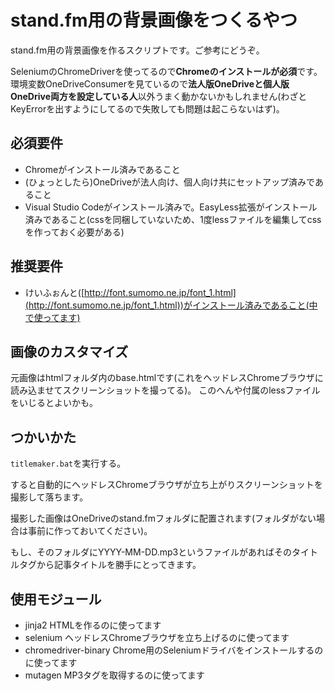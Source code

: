 # stand.fm用の背景画像をつくるやつ

stand.fm用の背景画像を作るスクリプトです。ご参考にどうぞ。

SeleniumのChromeDriverを使ってるので**Chromeのインストールが必須**です。
環境変数OneDriveConsumerを見ているので**法人版OneDriveと個人版OneDrive両方を設定している人**以外うまく動かないかもしれません(わざとKeyErrorを出すようにしてるので失敗しても問題は起こらないはず)。

## 必須要件

* Chromeがインストール済みであること
* (ひょっとしたら)OneDriveが法人向け、個人向け共にセットアップ済みであること
* Visual Studio Codeがインストール済みで。EasyLess拡張がインストール済みであること(cssを同梱していないため、1度lessファイルを編集してcssを作っておく必要がある)

## 推奨要件

* けいふぉんと([http://font.sumomo.ne.jp/font_1.html](http://font.sumomo.ne.jp/font_1.html))がインストール済みであること(中で使ってます)

## 画像のカスタマイズ

元画像はhtmlフォルダ内のbase.htmlです(これをヘッドレスChromeブラウザに読み込ませてスクリーンショットを撮ってる)。
このへんや付属のlessファイルをいじるとよいかも。

## つかいかた

`titlemaker.bat`を実行する。

すると自動的にヘッドレスChromeブラウザが立ち上がりスクリーンショットを撮影して落ちます。

撮影した画像はOneDriveのstand.fmフォルダに配置されます(フォルダがない場合は事前に作っておいてください)。

もし、そのフォルダにYYYY-MM-DD.mp3というファイルがあればそのタイトルタグから記事タイトルを勝手にとってきます。

## 使用モジュール

* jinja2 HTMLを作るのに使ってます
* selenium ヘッドレスChromeブラウザを立ち上げるのに使ってます
* chromedriver-binary Chrome用のSeleniumドライバをインストールするのに使ってます
* mutagen MP3タグを取得するのに使ってます
